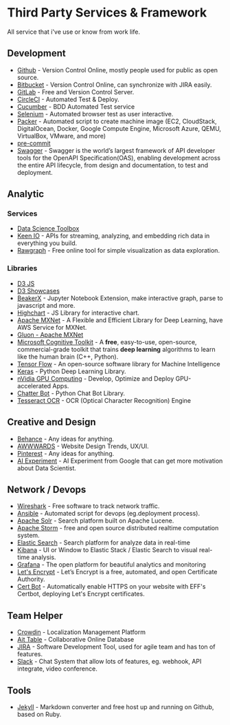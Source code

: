 # Third Party Services & Framework

All service that i've use or know from work life.

## Development

* [Github](https://github.com/) - Version Control Online, mostly people used for public as open source.
* [Bitbucket](https://bitbucket.org/) - Version Control Online, can synchronize with JIRA easily.
* [GitLab](https://about.gitlab.com/) - Free and Version Control Server.
* [CircleCI](https://circleci.com/) - Automated Test & Deploy.
* [Cucumber](https://cucumber.io/) - BDD Automated Test service
* [Selenium](http://www.seleniumhq.org/) - Automated browser test as user interactive.
* [Packer](https://www.packer.io/) - Automated script to create machine image (EC2, CloudStack, DigitalOcean, Docker, Google Compute Engine, Microsoft Azure, QEMU, VirtualBox, VMware, and more)
* [pre-commit](http://pre-commit.com/)
* [Swagger](https://swagger.io/) - Swagger is the world’s largest framework of API developer tools for the OpenAPI Specification(OAS), enabling development across the entire API lifecycle, from design and documentation, to test and deployment.

## Analytic

### Services

* [Data Science Toolbox](http://datasciencetoolbox.org/)
* [Keen IO](https://keen.io/) - APIs for streaming, analyzing, and embedding rich data in everything you build.
* [Rawgraph](http://rawgraphs.io/) - Free online tool for simple visualization as data exploration.

### Libraries

* [D3 JS](https://d3js.org/)
* [D3 Showcases](https://bl.ocks.org/)
* [BeakerX](https://github.com/twosigma/beakerx) - Jupyter Notebook Extension, make interactive graph, parse to javascript and more.
* [Highchart](https://www.highcharts.com/) - JS Library for interactive chart.
* [Apache MXNet](https://mxnet.incubator.apache.org/) - A Flexible and Efficient Library for Deep Learning, have AWS Service for MXNet.
* [Gluon - Apache MXNet](https://mxnet.incubator.apache.org/gluon/index.html)
* [Microsoft Cognitive Toolkit](https://www.microsoft.com/en-us/cognitive-toolkit/) - A **free**, easy-to-use, open-source, commercial-grade toolkit that trains **deep learning** algorithms to learn like the human brain (C++, Python).
* [Tensor Flow](https://www.tensorflow.org/) - An open-source software library for Machine Intelligence
* [Keras](https://keras.io/) - Python Deep Learning Library.
* [nVidia GPU Computing](https://developer.nvidia.com/cuda-zone) - Develop, Optimize and Deploy GPU-accelerated Apps.
* [Chatter Bot](https://github.com/gunthercox/ChatterBot) - Python Chat Bot Library.
* [Tesseract OCR](https://github.com/tesseract-ocr/tesseract) - OCR (Optical Character Recognition) Engine

## Creative and Design

* [Behance](https://www.behance.net/) - Any ideas for anything.
* [AWWWARDS](https://www.awwwards.com/) - Website Design Trends, UX/UI.
* [Pinterest](https://www.pinterest.com/) - Any ideas for anything.
* [AI Experiment](https://experiments.withgoogle.com/ai) - AI Experiment from Google that can get more motivation about Data Scientist.

## Network / Devops

* [Wireshark](https://www.wireshark.org/) - Free software to track network traffic.
* [Ansible](https://www.ansible.com/) - Automated script for devops (eg.deployment process).
* [Apache Solr](http://lucene.apache.org/solr/) - Search platform built on Apache Lucene.
* [Apache Storm](http://storm.apache.org/) - free and open source distributed realtime computation system.
* [Elastic Search](https://www.elastic.co/) - Search platform for analyze data in real-time
* [Kibana](https://www.elastic.co/products/kibana) - UI or Window to Elastic Stack / Elastic Search to visual real-time analysis.
* [Grafana](https://grafana.com/) - The open platform for beautiful analytics and monitoring
* [Let's Encrypt](https://letsencrypt.org/) - Let’s Encrypt is a free, automated, and open Certificate Authority.
* [Cert Bot](https://certbot.eff.org/) - Automatically enable HTTPS on your website with EFF's Certbot, deploying Let's Encrypt certificates.

## Team Helper

* [Crowdin](https://crowdin.com/) - Localization Management Platform
* [Ait Table](https://airtable.com/) - Collaborative Online Database
* [JIRA](https://www.atlassian.com/software/jira) - Software Development Tool, used for agile team and has ton of features.
* [Slack](https://slack.com/) - Chat System that allow lots of features, eg. webhook, API integrate, video conference.

## Tools

* [Jekyll](http://jekyllrb.com/docs/home/) - Markdown converter and free host up and running on Github, based on Ruby.